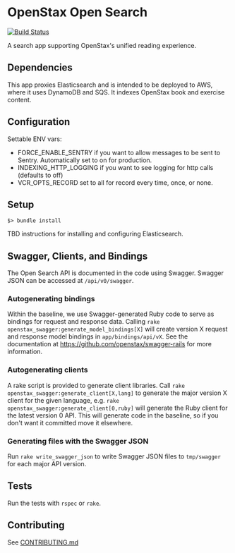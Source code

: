 # OpenStax Open Search

[![Build Status](https://travis-ci.com/openstax/open-search.svg?branch=master)](https://travis-ci.com/openstax/open-search)

A search app supporting OpenStax's unified reading experience.

## Dependencies

This app proxies Elasticsearch and is intended to be deployed to AWS, where it uses DynamoDB and SQS.  It indexes OpenStax book and exercise content.


## Configuration

Settable ENV vars:
* FORCE_ENABLE_SENTRY if you want to allow messages to be sent to Sentry. 
Automatically set to on for production. 
* INDEXING_HTTP_LOGGING if you want to see logging for http calls (defaults to off)
* VCR_OPTS_RECORD set to all for record every time, once, or none. 


## Setup

```
$> bundle install
```

TBD instructions for installing and configuring Elasticsearch.

## Swagger, Clients, and Bindings

The Open Search API is documented in the code using Swagger.  Swagger JSON can be accessed at `/api/v0/swagger`.

### Autogenerating bindings

Within the baseline, we use Swagger-generated Ruby code to serve as bindings for request and response data.  Calling
`rake openstax_swagger:generate_model_bindings[X]` will create version X request and response model bindings in `app/bindings/api/vX`.
See the documentation at https://github.com/openstax/swagger-rails for more information.

### Autogenerating clients

A rake script is provided to generate client libraries.  Call
`rake openstax_swagger:generate_client[X,lang]` to generate the major version X client for the given language, e.g.
`rake openstax_swagger:generate_client[0,ruby]` will generate the Ruby client for the latest version 0 API.  This
will generate code in the baseline, so if you don't want it committed move it elsewhere.

### Generating files with the Swagger JSON

Run `rake write_swagger_json` to write Swagger JSON files to `tmp/swagger` for each major API version.

## Tests

Run the tests with `rspec` or `rake`.

## Contributing

See [CONTRIBUTING.md](./CONTRIBUTING.md)

